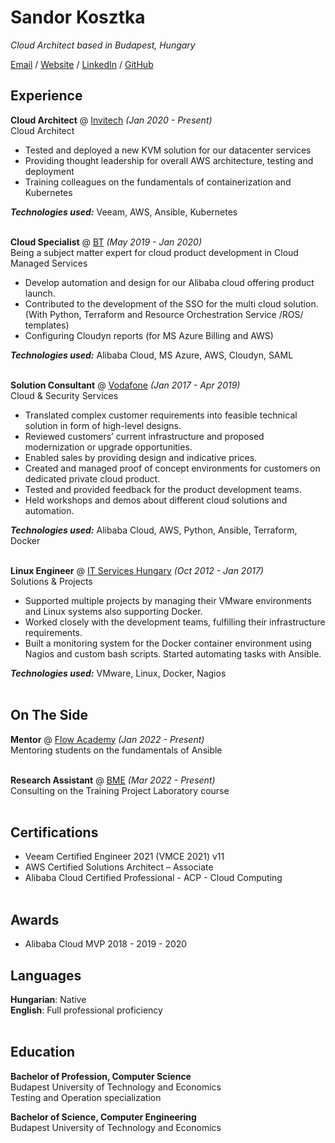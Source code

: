 # Sandor Kosztka

_Cloud Architect based in Budapest, Hungary_ <br>

[Email](mailto:sandor.kosztka@gmail.com) / [Website](https://ksztk.hu/) / [LinkedIn](https://www.linkedin.com/in/kosztkas/) / [GitHub](http://git.io/sztk)

## Experience

**Cloud Architect** @ [Invitech](https://invitech.hu/) _(Jan 2020 - Present)_ <br>
Cloud Architect
  - Tested and deployed a new KVM solution for our datacenter services
  - Providing thought leadership for overall AWS architecture, testing and deployment
  - Training colleagues on the fundamentals of containerization and Kubernetes <br>
  
**_Technologies used:_** Veeam, AWS, Ansible, Kubernetes
<br><br>

**Cloud Specialist** @ [BT](https://bt.com/) _(May 2019 - Jan 2020)_ <br>
Being a subject matter expert for cloud product development in Cloud Managed Services
 - Develop automation and design for our Alibaba cloud offering product launch. 
 - Contributed to the development of the SSO for the multi cloud solution. <br>
  (With Python, Terraform and Resource Orchestration Service /ROS/ templates)
 - Configuring Cloudyn reports (for MS Azure Billing and AWS) <br>
 
 **_Technologies used:_** Alibaba Cloud, MS Azure, AWS, Cloudyn, SAML
<br><br>

**Solution Consultant** @ [Vodafone](https://www.vodafone.com/) _(Jan 2017 - Apr 2019)_ <br>
Cloud & Security Services
- Translated complex customer requirements into feasible technical solution in form of high-level designs. 
- Reviewed customers’ current infrastructure and proposed modernization or upgrade opportunities. 
- Enabled sales by providing design and indicative prices.
- Created and managed proof of concept environments for customers on dedicated private cloud product. 
- Tested and provided feedback for the product development teams.
- Held workshops and demos about different cloud solutions and automation.

**_Technologies used:_** Alibaba Cloud, AWS, Python, Ansible, Terraform, Docker
<br><br>

**Linux Engineer** @ [IT Services Hungary](https://www.deutschetelekomitsolutions.hu/) _(Oct 2012 - Jan 2017)_ <br>
Solutions & Projects
 - Supported multiple projects by managing their VMware environments and Linux systems also supporting Docker. 
 - Worked closely with the development teams, fulfilling their infrastructure requirements. 
 - Built a monitoring system for the Docker container environment using Nagios and custom bash scripts. Started automating tasks with Ansible.

**_Technologies used:_** VMware, Linux, Docker, Nagios
<br><br>

## On The Side

**Mentor** @ [Flow Academy](https://www.flowacademy.hu//) _(Jan 2022 - Present)_ <br>
Mentoring students on the fundamentals of Ansible
<br><br>

**Research Assistant** @ [BME](https://www.bme.hu//) _(Mar 2022 - Present)_ <br>
 Consulting on the Training Project Laboratory course
<br><br>
        
## Certifications
 - Veeam Certified Engineer 2021 (VMCE 2021) v11
 - AWS Certified Solutions Architect – Associate
 - Alibaba Cloud Certified Professional - ACP - Cloud Computing
<br><br>

## Awards
 - Alibaba Cloud MVP 2018 - 2019 - 2020

## Languages
**Hungarian**: Native <br>
**English**: Full professional proficiency
<br><br>

## Education
**Bachelor of Profession, Computer Science** <br>
Budapest University of Technology and Economics <br>
Testing and Operation specialization

**Bachelor of Science, Computer Engineering** <br>
Budapest University of Technology and Economics <br>

<br><br>



